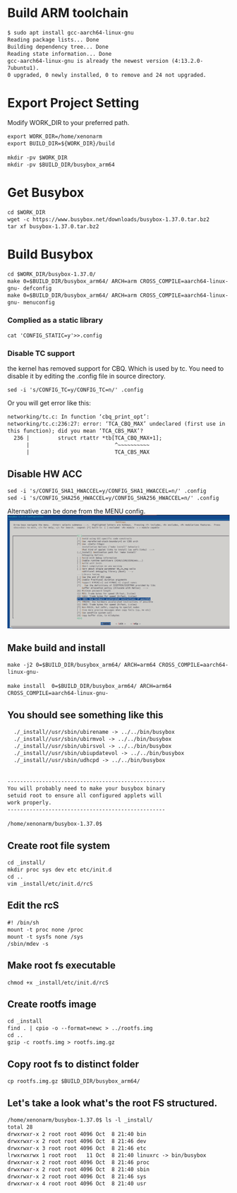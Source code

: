 

# Build ARM toolchain
```
$ sudo apt install gcc-aarch64-linux-gnu
Reading package lists... Done
Building dependency tree... Done
Reading state information... Done
gcc-aarch64-linux-gnu is already the newest version (4:13.2.0-7ubuntu1).
0 upgraded, 0 newly installed, 0 to remove and 24 not upgraded.
```

# Export Project Setting
Modify WORK_DIR to your preferred path.
```
export WORK_DIR=/home/xenonarm 
export BUILD_DIR=${WORK_DIR}/build 

mkdir -pv $WORK_DIR
mkdir -pv $BUILD_DIR/busybox_arm64
```

# Get Busybox
```
cd $WORK_DIR
wget -c https://www.busybox.net/downloads/busybox-1.37.0.tar.bz2 
tar xf busybox-1.37.0.tar.bz2
```

# Build Busybox
```
cd $WORK_DIR/busybox-1.37.0/
make 0=$BUILD_DIR/busybox_arm64/ ARCH=arm CROSS_COMPILE=aarch64-linux-gnu- defconfig
make 0=$BUILD_DIR/busybox_arm64/ ARCH=arm CROSS_COMPILE=aarch64-linux-gnu- menuconfig
```
### Complied as a static library
```
cat 'CONFIG_STATIC=y'>>.config
```

### Disable TC support
the kernel has removed support for CBQ. Which is used by tc. You need to disable it by editing the .config file in source directory.
```
sed -i 's/CONFIG_TC=y/CONFIG_TC=n/' .config
```

Or you will get error like this:
```
networking/tc.c: In function ‘cbq_print_opt’:
networking/tc.c:236:27: error: ‘TCA_CBQ_MAX’ undeclared (first use in this function); did you mean ‘TCA_CBS_MAX’?
  236 |         struct rtattr *tb[TCA_CBQ_MAX+1];
      |                           ^~~~~~~~~~~
      |                           TCA_CBS_MAX
```

## Disable HW ACC
```
sed -i 's/CONFIG_SHA1_HWACCEL=y/CONFIG_SHA1_HWACCEL=n/' .config
sed -i 's/CONFIG_SHA256_HWACCEL=y/CONFIG_SHA256_HWACCEL=n/' .config
```
Alternative can be done from the MENU config. 
![alt text](disable_hw_acc.png)


## Make build and install
```
make -j2 0=$BUILD_DIR/busybox_arm64/ ARCH=arm64 CROSS_COMPILE=aarch64-linux-gnu-

make install  0=$BUILD_DIR/busybox_arm64/ ARCH=arm64 CROSS_COMPILE=aarch64-linux-gnu-
```

## You should see something like this
```
  ./_install//usr/sbin/ubirename -> ../../bin/busybox
  ./_install//usr/sbin/ubirmvol -> ../../bin/busybox
  ./_install//usr/sbin/ubirsvol -> ../../bin/busybox
  ./_install//usr/sbin/ubiupdatevol -> ../../bin/busybox
  ./_install//usr/sbin/udhcpd -> ../../bin/busybox


--------------------------------------------------
You will probably need to make your busybox binary
setuid root to ensure all configured applets will
work properly.
--------------------------------------------------

/home/xenonarm/busybox-1.37.0$ 
```

## Create root file system
```
cd _install/
mkdir proc sys dev etc etc/init.d
cd ..
vim _install/etc/init.d/rcS
```

## Edit the rcS
```
#! /bin/sh
mount -t proc none /proc
mount -t sysfs none /sys
/sbin/mdev -s
```

## Make root fs executable
```
chmod +x _install/etc/init.d/rcS
```
## Create rootfs image
```
cd _install
find . | cpio -o --format=newc > ../rootfs.img
cd ..
gzip -c rootfs.img > rootfs.img.gz
```

## Copy root fs to distinct folder
```
cp rootfs.img.gz $BUILD_DIR/busybox_arm64/
```

## Let's take a look what's the root FS structured.
```
/home/xenonarm/busybox-1.37.0$ ls -l _install/
total 28
drwxrwxr-x 2 root root 4096 Oct  8 21:40 bin
drwxrwxr-x 2 root root 4096 Oct  8 21:46 dev
drwxrwxr-x 3 root root 4096 Oct  8 21:46 etc
lrwxrwxrwx 1 root root   11 Oct  8 21:40 linuxrc -> bin/busybox
drwxrwxr-x 2 root root 4096 Oct  8 21:46 proc
drwxrwxr-x 2 root root 4096 Oct  8 21:40 sbin
drwxrwxr-x 2 root root 4096 Oct  8 21:46 sys
drwxrwxr-x 4 root root 4096 Oct  8 21:40 usr
```